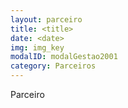 ```yaml
---
layout: parceiro
title: <title>
date: <date>
img: img_key
modalID: modalGestao2001
category: Parceiros
---
```

Parceiro
